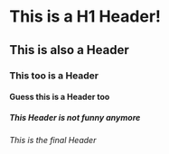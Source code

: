 # This is a H1 Header!
## This is also a Header
### This too is a Header
#### Guess this is a Header too
##### This Header is not funny anymore
###### This is the final Header
